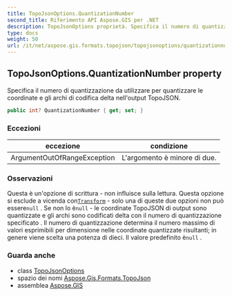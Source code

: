 ```yaml
---
title: TopoJsonOptions.QuantizationNumber
second_title: Riferimento API Aspose.GIS per .NET
description: TopoJsonOptions proprietà. Specifica il numero di quantizzazione da utilizzare per quantizzare le coordinate e gli archi di codifica delta nelloutput TopoJSON.
type: docs
weight: 50
url: /it/net/aspose.gis.formats.topojson/topojsonoptions/quantizationnumber/
---
```

## TopoJsonOptions.QuantizationNumber property

Specifica il numero di quantizzazione da utilizzare per quantizzare le coordinate e gli archi di codifica delta nell'output TopoJSON.

```csharp
public int? QuantizationNumber { get; set; }
```

### Eccezioni

| eccezione | condizione |
| --- | --- |
| ArgumentOutOfRangeException | L'argomento è minore di due. |

### Osservazioni

Questa è un'opzione di scrittura - non influisce sulla lettura. Questa opzione si esclude a vicenda con[`Transform`](../transform/) - solo una di queste due opzioni non può essere`null` . Se non lo è`null` - le coordinate TopoJSON di output sono quantizzate e gli archi sono codificati delta con il numero di quantizzazione specificato . Il numero di quantizzazione determina il numero massimo di valori esprimibili per dimensione nelle coordinate quantizzate risultanti; in genere viene scelta una potenza di dieci. Il valore predefinito è`null` .

### Guarda anche

* class [TopoJsonOptions](../)
* spazio dei nomi [Aspose.Gis.Formats.TopoJson](../../topojsonoptions/)
* assemblea [Aspose.GIS](../../../)


